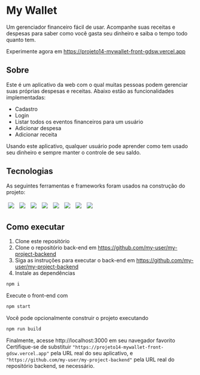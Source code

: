 # My Wallet

Um gerenciador financeiro fácil de usar. Acompanhe suas receitas e despesas para saber como você gasta seu dinheiro e saiba o tempo todo quanto tem.

Experimente agora em https://projeto14-mywallet-front-gdsw.vercel.app

## Sobre

Este é um aplicativo da web com o qual muitas pessoas podem gerenciar suas próprias despesas e receitas. Abaixo estão as funcionalidades implementadas:

- Cadastro
- Login
- Listar todos os eventos financeiros para um usuário
- Adicionar despesa
- Adicionar receita

Usando este aplicativo, qualquer usuário pode aprender como tem usado seu dinheiro e sempre manter o controle de seu saldo.

## Tecnologias
As seguintes ferramentas e frameworks foram usados na construção do projeto:<br>
<p>
  <img style='margin: 5px;' src='https://img.shields.io/badge/styled-components%20-%2320232a.svg?&style=for-the-badge&color=b8679e&logo=styled-components&logoColor=%3a3a3a'>
  <img style='margin: 5px;' src='https://img.shields.io/badge/axios%20-%2320232a.svg?&style=for-the-badge&color=informational'>
  <img style='margin: 5px;' src="https://img.shields.io/badge/react-app%20-%2320232a.svg?&style=for-the-badge&color=60ddf9&logo=react&logoColor=%2361DAFB"/>
  <img style='margin: 5px;' src="https://img.shields.io/badge/react_route%20-%2320232a.svg?&style=for-the-badge&logo=react&logoColor=%2361DAFB"/>
  <img style='margin: 5px;' src='https://img.shields.io/badge/react-icons%20-%2320232a.svg?&style=for-the-badge&color=f28dc7&logo=react-icons&logoColor=%2361DAFB'>
  <img style='margin: 5px;' src="https://img.shields.io/badge/react-input%20mask%20-%2320232a.svg?&style=for-the-badge&logo=react"/>
  <img style='margin: 5px;' src="https://img.shields.io/badge/react-text%20mask%20-%2320232a.svg?&style=for-the-badge&logo=react"/>
  <img style='margin: 5px;' src="https://img.shields.io/badge/text-mask%20addons%20-%2320232a.svg?&style=for-the-badge&logo=text-mask"/>
</p>

## Como executar

1. Clone este repositório
2. Clone o repositório back-end em https://github.com/my-user/my-project-backend
3. Siga as instruções para executar o back-end em https://github.com/my-user/my-project-backend
4. Instale as dependências
```bash
npm i
```
Execute o front-end com

```bash
npm start
```
Você pode opcionalmente construir o projeto executando

```bash
npm run build
```
Finalmente, acesse http://localhost:3000 em seu navegador favorito
Certifique-se de substituir `"https://projeto14-mywallet-front-gdsw.vercel.app"` pela URL real do seu aplicativo, e `"https://github.com/my-user/my-project-backend"` pela URL real do repositório backend, se necessário.
